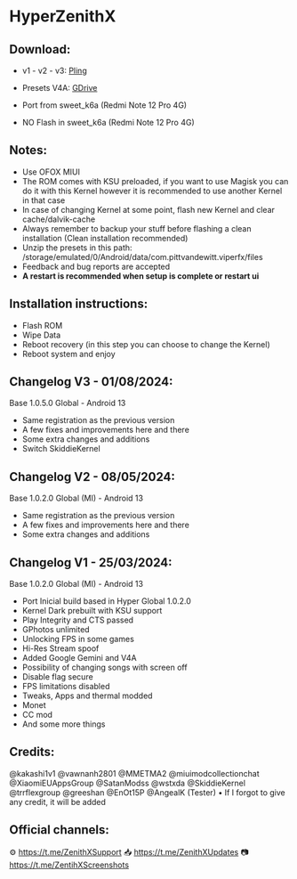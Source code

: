# HyperZenithX

## Download:
- v1 - v2 - v3: [Pling](https://www.pling.com/p/2141130/)
- Presets V4A: [GDrive](https://drive.google.com/file/d/1EeFN3IE0Mr--pLEsVg1FQ02WMd5bh7fc/view?usp=sharing)

- Port from sweet_k6a (Redmi Note 12 Pro 4G)
- NO Flash in sweet_k6a (Redmi Note 12 Pro 4G)

## Notes:
- Use OFOX MIUI
- The ROM comes with KSU preloaded, if you want to use Magisk you can do it with this Kernel however it is recommended to use another Kernel in that case
- In case of changing Kernel at some point, flash new Kernel and clear cache/dalvik-cache
- Always remember to backup your stuff before flashing a clean installation (Clean installation recommended)
- Unzip the presets in this path: /storage/emulated/0/Android/data/com.pittvandewitt.viperfx/files
- Feedback and bug reports are accepted
- **A restart is recommended when setup is complete or restart ui**

## Installation instructions:
- Flash ROM
- Wipe Data
- Reboot recovery (in this step you can choose to change the Kernel)
- Reboot system and enjoy

## Changelog V3 - 01/08/2024:

Base 1.0.5.0 Global - Android 13
- Same registration as the previous version
- A few fixes and improvements here and there
- Some extra changes and additions
- Switch SkiddieKernel

## Changelog V2 - 08/05/2024:

Base 1.0.2.0 Global (MI) - Android 13
- Same registration as the previous version
- A few fixes and improvements here and there
- Some extra changes and additions

## Changelog V1 - 25/03/2024:

Base 1.0.2.0 Global (MI) - Android 13
- Port Inicial build based in Hyper Global 1.0.2.0
- Kernel Dark prebuilt with KSU support
- Play Integrity and CTS passed
- GPhotos unlimited
- Unlocking FPS in some games
- Hi-Res Stream spoof
- Added Google Gemini and V4A
- Possibility of changing songs with screen off
- Disable flag secure
- FPS limitations disabled
- Tweaks, Apps and thermal modded
- Monet
- CC mod
- And some more things

## Credits:
@kakashi1v1
@vawnanh2801
@MMETMA2
@miuimodcollectionchat
@XiaomiEUAppsGroup
@SatanModss
@wstxda
@SkiddieKernel
@trrflexgroup
@greeshan
@EnOt15P
@AngealK (Tester)
• If I forgot to give any credit, it will be added

## Official channels:
⚙️ https://t.me/ZenithXSupport
📥 https://t.me/ZenithXUpdates
📷 https://t.me/ZentihXScreenshots
